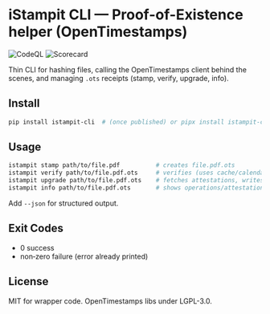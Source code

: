 # iStampit CLI — Proof-of-Existence helper (OpenTimestamps)

![CodeQL](https://github.com/<org>/<repo>/actions/workflows/codeql.yml/badge.svg)
![Scorecard](https://github.com/<org>/<repo>/actions/workflows/scorecard.yml/badge.svg)

Thin CLI for hashing files, calling the OpenTimestamps client behind the scenes, and managing `.ots` receipts (stamp, verify, upgrade, info).

## Install

```bash
pip install istampit-cli  # (once published) or pipx install istampit-cli
```

## Usage

```bash
istampit stamp path/to/file.pdf          # creates file.pdf.ots
istampit verify path/to/file.pdf.ots     # verifies (uses cache/calendars)
istampit upgrade path/to/file.pdf.ots    # fetches attestations, writes upgraded proof
istampit info path/to/file.pdf.ots       # shows operations/attestations
```

Add `--json` for structured output.

## Exit Codes

- 0 success
- non‑zero failure (error already printed)

## License

MIT for wrapper code. OpenTimestamps libs under LGPL-3.0.
